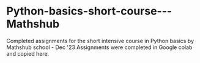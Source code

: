 # Python-basics-short-course---Mathshub
Completed assignments for the short intensive course in Python basics by Mathshub school  - Dec '23
Assignments were completed in Google colab and copied here. 
